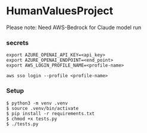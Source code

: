 HumanValuesProject
===================

Please note: Need AWS-Bedrock for Claude model run 

### secrets 

```
export AZURE_OPENAI_API_KEY=<api_key>
export AZURE_OPENAI_ENDPOINT=<end_point>
export AWS_LOGIN_PROFILE_NAME=<profile-name>

aws sso login --profile <profile-name>
```

### Setup 

```
$ python3 -m venv .venv
$ source .venv/bin/activate
$ pip install -r requirements.txt
$ chmod +x tests.py 
$ ./tests.py 
``` 

